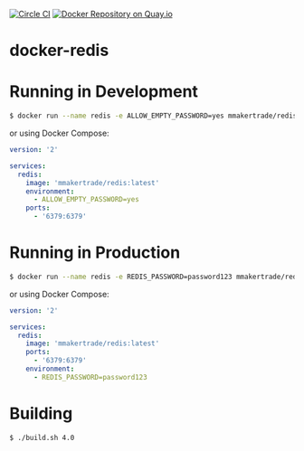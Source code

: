[![Circle CI](https://circleci.com/gh/mmakertrade/docker-redis.svg?style=shield)](https://circleci.com/gh/mmakertrade/docker-redis) [![Docker Repository on Quay.io](https://quay.io/repository/mmakertrade/redis/status "Docker Repository on Quay.io")](https://quay.io/repository/mmakertrade/redis)

# docker-redis

# Running in Development

```bash
$ docker run --name redis -e ALLOW_EMPTY_PASSWORD=yes mmakertrade/redis:latest
```

or using Docker Compose:

```yaml
version: '2'

services:
  redis:
    image: 'mmakertrade/redis:latest'
    environment:
      - ALLOW_EMPTY_PASSWORD=yes
    ports:
      - '6379:6379'
```

# Running in Production

```bash
$ docker run --name redis -e REDIS_PASSWORD=password123 mmakertrade/redis:latest
```

or using Docker Compose:

```yaml
version: '2'

services:
  redis:
    image: 'mmakertrade/redis:latest'
    ports:
      - '6379:6379'
    environment:
      - REDIS_PASSWORD=password123
```

# Building

```bash
$ ./build.sh 4.0
```